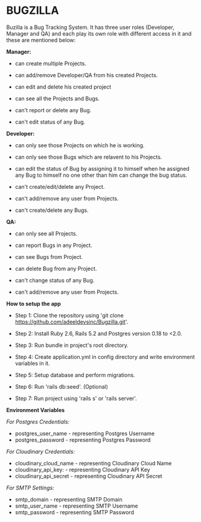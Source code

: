 # BUGZILLA

Buzilla is a Bug Tracking System. It has three user roles (Developer, Manager and QA) and each play its own role with different access in it and these are mentioned below:

**Manager:**

* can create multiple Projects.

* can add/remove Developer/QA from his created Projects.

* can edit and delete his created project

* can see all the Projects and Bugs.

* can't report or delete any Bug.

* can't edit status of any Bug.


**Developer:**

* can only see those Projects on which he is working.

* can only see those Bugs which are relavent to his Projects.

* can edit the status of Bug by assigning it to himself when he assigned any Bug to himself no one other than him can change the bug status.

* can't create/edit/delete any Project.

* can't add/remove any user from Projects.

* can't create/delete any Bugs.


**QA:**

* can only see all Projects.

* can report Bugs in any Project.

* can see Bugs from Project.

* can delete Bug from any Project.

* can't change status of any Bug.

* can't add/remove any user from Projects.

**How to setup the app**

* Step 1: Clone the repository using 'git clone https://github.com/adeeldevsinc/Bugzilla.git'.

* Step 2: Install Ruby 2.6, Rails 5.2 and Postgres version 0.18 to <2.0.

* Step 3: Run bundle in project's root directory.

* Step 4: Create application.yml in config directory and write environment variables in it.

* Step 5: Setup database and perform migrations.

* Step 6: Run 'rails db:seed'. (Optional)

* Step 7: Run project using 'rails s' or 'rails server'.

**Environment Variables**

*For Postgres Credentials:*
* postgres_user_name - representing Postgres Username
* postgres_password - representing Postgres Password

*For Cloudinary Credentials:*
* cloudinary_cloud_name - representing Cloudinary Cloud Name
* cloudinary_api_key: - representing Cloudinary API Key
* cloudinary_api_secret - representing Cloudinary API Secret

*For SMTP Settings:*
* smtp_domain - representing SMTP Domain
* smtp_user_name - representing SMTP Username
* smtp_password - representing SMTP Password
